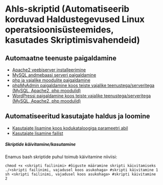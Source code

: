 # Ahls-skriptid (Automatiseerib korduvad Haldustegevused Linux operatsioonisüsteemides, kasutades Skriptimisvahendeid)

## Automaatne teenuste paigaldamine
  - [Apache2 veebiserver installeerimine](../master/autoapacheweb.sh)
  - [MySQL andmebaasi serveri paigaldamine](../master/mysql_paigaldamine.sh)
  - [php ja vajalike moodulite paigaldamine](../master/php_paigaldamine.sh)
  - [phpMyAdmin paigaldamine koos teiste vajalike teenustega/serveritega (MySQL, Apache2, php moodulid)](../master/pma_paigaldus.sh)
  - [WordPressi paigaldamine koos teiste vajalike teenustega/serveritega (MySQL, Apache2, php moodulid)](../master/wordpress_paigaldus.sh)

## Automatiseeritud kasutajate haldus ja loomine
  - [Kasutajate lisamine koos kodukataloogiga parameetri abil](../master/lisa_kasutaja.sh)
  - [Kasutajate lisamine failist](../master/kasutajad_failist.sh)

##### Skriptide käivitamine/kasutamine
Enamus bash skriptide puhul toimub käivitamine niiviisi:
```
chmod +x <skripti failinimi> #õiguste määramine skripti käivitamiseks
./<skripti failinimi, vajadusel koos asukohaga> #skripti käivitamine 1
sh <skripti failinimi, vajadusel koos asukohaga> #skripti käivitamine 2
```
